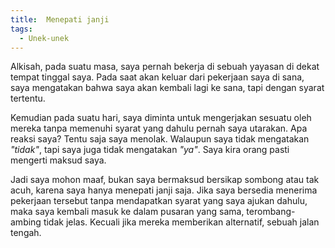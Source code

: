 ```yaml
---
title:  Menepati janji
tags:
  - Unek-unek
---
```


Alkisah, pada suatu masa, saya pernah bekerja di sebuah yayasan di dekat tempat tinggal saya. Pada saat akan keluar dari pekerjaan saya di sana, saya mengatakan bahwa saya akan kembali lagi ke sana, tapi dengan syarat tertentu.

<!--more-->

Kemudian pada suatu hari, saya diminta untuk mengerjakan sesuatu oleh mereka tanpa memenuhi syarat yang dahulu pernah saya utarakan. Apa reaksi saya? Tentu saja saya menolak. Walaupun saya tidak mengatakan *"tidak"*, tapi saya juga tidak mengatakan *"ya"*. Saya kira orang pasti mengerti maksud saya.

Jadi saya mohon maaf, bukan saya bermaksud bersikap sombong atau tak acuh, karena saya hanya menepati janji saja. Jika saya bersedia menerima pekerjaan tersebut tanpa mendapatkan syarat yang saya ajukan dahulu, maka saya kembali masuk ke dalam pusaran yang sama, terombang-ambing tidak jelas. Kecuali jika mereka memberikan alternatif, sebuah jalan tengah.

